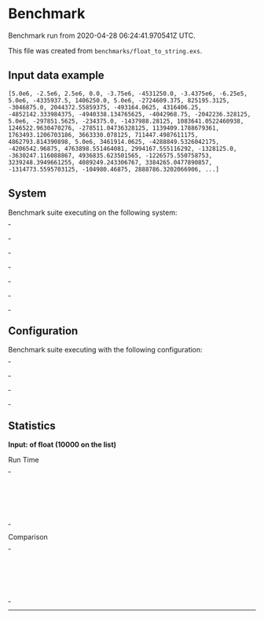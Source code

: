 # Benchmark

Benchmark run from 2020-04-28 06:24:41.970541Z UTC.

This file was created from `benchmarks/float_to_string.exs`.

## Input data example

    [5.0e6, -2.5e6, 2.5e6, 0.0, -3.75e6, -4531250.0, -3.4375e6, -6.25e5, 5.0e6, -4335937.5, 1406250.0, 5.0e6, -2724609.375, 825195.3125, -3046875.0, 2044372.55859375, -493164.0625, 4316406.25, -4852142.333984375, -4940338.134765625, -4042968.75, -2042236.328125, 5.0e6, -297851.5625, -234375.0, -1437988.28125, 1083641.0522460938, 1246522.9630470276, -278511.04736328125, 1139409.1788679361, 1763493.1206703186, 3663330.078125, 711447.4987611175, 4862793.814390898, 5.0e6, 3461914.0625, -4288849.5326042175, -4206542.96875, 4763898.551464081, 2994167.555116292, -1328125.0, -3630247.116088867, 4936835.623501565, -1226575.550758753, 3239248.3949661255, 4089249.243306767, 3384265.0477890857, -1314773.5595703125, -104980.46875, 2888786.3202066906, ...]

## System

Benchmark suite executing on the following system:

<table style="width: 1%">
  <tr>
    <th style="width: 1%; white-space: nowrap">Operating System</th>
    <td>macOS</td>
  </tr><tr>
    <th style="white-space: nowrap">CPU Information</th>
    <td style="white-space: nowrap">Intel(R) Core(TM) i5-9600K CPU @ 3.70GHz</td>
  </tr><tr>
    <th style="white-space: nowrap">Number of Available Cores</th>
    <td style="white-space: nowrap">6</td>
  </tr><tr>
    <th style="white-space: nowrap">Available Memory</th>
    <td style="white-space: nowrap">32 GB</td>
  </tr><tr>
    <th style="white-space: nowrap">Elixir Version</th>
    <td style="white-space: nowrap">1.10.3</td>
  </tr><tr>
    <th style="white-space: nowrap">Erlang Version</th>
    <td style="white-space: nowrap">22.3.3</td>
  </tr>
</table>

## Configuration

Benchmark suite executing with the following configuration:

<table style="width: 1%">
  <tr>
    <th style="width: 1%">:time</th>
    <td style="white-space: nowrap">5 s</td>
  </tr><tr>
    <th>:parallel</th>
    <td style="white-space: nowrap">1</td>
  </tr><tr>
    <th>:warmup</th>
    <td style="white-space: nowrap">2 s</td>
  </tr>
</table>

## Statistics


__Input: of float (10000 on the list)__

Run Time
<table style="width: 1%">
  <tr>
    <th>Name</th>
    <th style="text-align: right">IPS</th>
    <th style="text-align: right">Average</th>
    <th style="text-align: right">Devitation</th>
    <th style="text-align: right">Median</th>
    <th style="text-align: right">99th&nbsp;%</th>
  </tr>
  <tr>
    <td style="white-space: nowrap">`Kernel.to_string/1`</td>
    <td style="white-space: nowrap; text-align: right">68.35</td>
    <td style="white-space: nowrap; text-align: right">14.63 ms</td>
    <td style="white-space: nowrap; text-align: right">±3.00%</td>
    <td style="white-space: nowrap; text-align: right">14.56 ms</td>
    <td style="white-space: nowrap; text-align: right">16.23 ms</td>
  </tr>
  <tr>
    <td style="white-space: nowrap">`Float.to_string/1`</td>
    <td style="white-space: nowrap; text-align: right">67.73</td>
    <td style="white-space: nowrap; text-align: right">14.77 ms</td>
    <td style="white-space: nowrap; text-align: right">±20.79%</td>
    <td style="white-space: nowrap; text-align: right">14.22 ms</td>
    <td style="white-space: nowrap; text-align: right">19.00 ms</td>
  </tr>
  <tr>
    <td style="white-space: nowrap">string interpolation</td>
    <td style="white-space: nowrap; text-align: right">67.24</td>
    <td style="white-space: nowrap; text-align: right">14.87 ms</td>
    <td style="white-space: nowrap; text-align: right">±2.62%</td>
    <td style="white-space: nowrap; text-align: right">14.80 ms</td>
    <td style="white-space: nowrap; text-align: right">16.36 ms</td>
  </tr>
</table>
Comparison
<table style="width: 1%">
  <tr>
    <th>Name</th>
    <th style="text-align: right">IPS</th>
    <th style="text-align: right">Slower</th>
  <tr>
    <td style="white-space: nowrap">`Kernel.to_string/1`</td>
    <td style="white-space: nowrap;text-align: right">68.35</td>
    <td>&nbsp;</td>
  </tr>
  <tr>
    <td style="white-space: nowrap">`Float.to_string/1`</td>
    <td style="white-space: nowrap; text-align: right">67.73</td>
    <td style="white-space: nowrap; text-align: right">1.01x</td>
  </tr>
  <tr>
    <td style="white-space: nowrap">string interpolation</td>
    <td style="white-space: nowrap; text-align: right">67.24</td>
    <td style="white-space: nowrap; text-align: right">1.02x</td>
  </tr>
</table>
<hr/>
